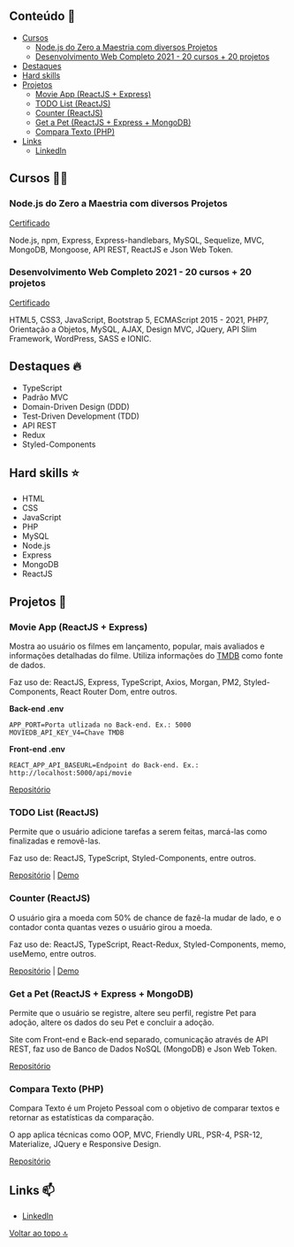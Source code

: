 ## Conteúdo :notebook:
- [Cursos](https://github.com/redfire314/portfolioDev#cursos-man_student)
     - [Node.js do Zero a Maestria com diversos Projetos](https://github.com/redfire314/portfolioDev#nodejs-do-zero-a-maestria-com-diversos-projetos)
     - [Desenvolvimento Web Completo 2021 - 20 cursos + 20 projetos](https://github.com/redfire314/portfolioDev#desenvolvimento-web-completo-2021---20-cursos--20-projetos)
- [Destaques](https://github.com/redfire314/portfolioDev#destaques-fire)
- [Hard skills](https://github.com/redfire314/portfolioDev#hard-skills-star)
- [Projetos](https://github.com/redfire314/portfolioDev#projetos-telescope)
     - [Movie App (ReactJS + Express)](https://github.com/redfire314/portfolioDev#movie-app-reactjs--express)
     - [TODO List (ReactJS)](https://github.com/redfire314/portfolioDev#todo-list-reactjs)
     - [Counter (ReactJS)](https://github.com/redfire314/portfolioDev#counter-reactjs)
     - [Get a Pet (ReactJS + Express + MongoDB)](https://github.com/redfire314/portfolioDev#get-a-pet-reactjs--express--mongodb)
     - [Compara Texto (PHP)](https://github.com/redfire314/portfolioDev#compara-texto-php)
- [Links](https://github.com/redfire314/portfolioDev#links-mailbox)
     - [LinkedIn](https://www.linkedin.com/in/leandroaraujowm/)

## Cursos :man_student:
### Node.js do Zero a Maestria com diversos Projetos
[Certificado](https://www.udemy.com/certificate/UC-e0ffdd67-80f8-481d-be93-1112c294047e/)

Node.js, npm, Express, Express-handlebars, MySQL, Sequelize, MVC, MongoDB, Mongoose, API REST, ReactJS e Json Web Token.

### Desenvolvimento Web Completo 2021 - 20 cursos + 20 projetos
[Certificado](https://www.udemy.com/certificate/UC-d2a53415-6284-4828-8291-ba1e2e8e10f6/)

HTML5, CSS3, JavaScript, Bootstrap 5, ECMAScript 2015 - 2021, PHP7, Orientação a Objetos, MySQL, AJAX, Design MVC, JQuery, API Slim Framework, WordPress, SASS e IONIC.

## Destaques :fire:
- TypeScript
- Padrão MVC
- Domain-Driven Design (DDD)
- Test-Driven Development (TDD)
- API REST
- Redux
- Styled-Components

## Hard skills :star:
- HTML
- CSS
- JavaScript
- PHP
- MySQL
- Node.js
- Express
- MongoDB
- ReactJS

## Projetos :telescope:
### Movie App (ReactJS + Express)
Mostra ao usuário os filmes em lançamento, popular, mais avaliados e informações detalhadas do filme.
Utiliza informações do [TMDB](https://www.themoviedb.org/) como fonte de dados.

Faz uso de: ReactJS, Express, TypeScript, Axios, Morgan, PM2, Styled-Components, React Router Dom, entre outros.

**Back-end .env**
```
APP_PORT=Porta utlizada no Back-end. Ex.: 5000
MOVIEDB_API_KEY_V4=Chave TMDB
```

**Front-end .env**
```
REACT_APP_API_BASEURL=Endpoint do Back-end. Ex.: http://localhost:5000/api/movie
```

[Repositório](https://github.com/redfire314/portfolioDev/tree/master/projetos-pessoais/reactjs-movie-app)

### TODO List (ReactJS)
Permite que o usuário adicione tarefas a serem feitas, marcá-las como finalizadas e removê-las.

Faz uso de: ReactJS, TypeScript, Styled-Components, entre outros.

[Repositório](https://github.com/redfire314/portfolioDev/tree/master/projetos-pessoais/reactjs-todo-list) | [Demo](https://leandrofreelancer.com.br/demo/reactjs-todo-list/)

### Counter (ReactJS)
O usuário gira a moeda com 50% de chance de fazê-la mudar de lado, e o contador conta quantas vezes o usuário girou a moeda.

Faz uso de: ReactJS, TypeScript, React-Redux, Styled-Components, memo, useMemo, entre outros.

[Repositório](https://github.com/redfire314/portfolioDev/tree/master/projetos-pessoais/reactjs-counter) | [Demo](https://leandrofreelancer.com.br/demo/reactjs-counter/)

### Get a Pet (ReactJS + Express + MongoDB)
Permite que o usuário se registre, altere seu perfil, registre Pet para adoção, altere os dados do seu Pet e concluir a adoção.

Site com Front-end e Back-end separado, comunicação através de API REST, faz uso de Banco de Dados NoSQL (MongoDB) e Json Web Token.

[Repositório](https://github.com/redfire314/portfolioDev/tree/master/cursos/nodejs-do-zero-a-maestria-com-diversos-projetos/4-get-a-pet)

### Compara Texto (PHP)
Compara Texto é um Projeto Pessoal com o objetivo de comparar textos e retornar as estatísticas da comparação.

O app aplica técnicas como OOP, MVC, Friendly URL, PSR-4, PSR-12, Materialize, JQuery e Responsive Design.

[Repositório](https://github.com/redfire314/portfolioDev/tree/master/projetos-pessoais/compara-texto)

## Links :mailbox:
- [LinkedIn](https://www.linkedin.com/in/leandroaraujowm/)

[Voltar ao topo :top:](https://github.com/redfire314/portfolioDev#conteúdo-notebook)
